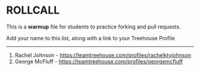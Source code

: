 # ROLLCALL
This is a **warmup** file for students to practice forking and pull requests.

Add your name to this list, along with a link to your Treehouse Profile

---

1. Rachel Johnson - https://teamtreehouse.com/profiles/rachelktyjohnson
2. George McFluff - https://teamtreehouse.com/profiles/georgemcfluff
